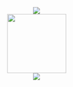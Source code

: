 
<div align="center">
    <img src="https://metrics.lecoq.io/liuhongjian0316?template=classic&config.timezone=Asia%2FShanghai">
</div>

<div align="center">
    <img height="137px" src="https://github-readme-stats.vercel.app/api?username=liuhongjian0316&hide_title=true&hide_border=true&show_icons=trueline_height=21&text_color=000&icon_color=000&bg_color=0,ea6161,ffc64d,fffc4d,52fa5a&theme=graywhite" />
</div>


<div align="center">
    <img  src="https://github-readme-stats.vercel.app/api/top-langs/?username=liuhongjian0316&hide_title=true&hide_border=true&layout=compact&langs_count=6&text_color=000&icon_color=fff&bg_color=0,52fa5a,4dfcff,c64dff&theme=graywhite" />
</div>


<!--
**liuhongjian0316/liuhongjian0316** is a ✨ _special_ ✨ repository because its `README.md` (this file) appears on your GitHub profile.




Here are some ideas to get you started:

- 🔭 I’m currently working on ...
- 🌱 I’m currently learning ...
- 👯 I’m looking to collaborate on ...
- 🤔 I’m looking for help with ...
- 💬 Ask me about ...
- 📫 How to reach me: ...
- 😄 Pronouns: ...
- ⚡ Fun fact: ...
-->
